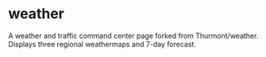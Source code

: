 # weather
A weather and traffic command center page
forked from Thurmont/weather.
Displays three regional weathermaps and 7-day forecast.
